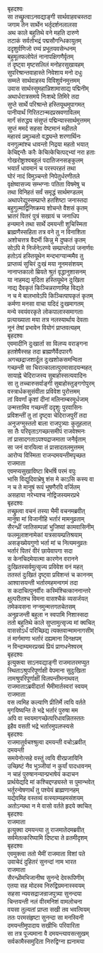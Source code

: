 बृहदश्वः  
सा तच्छ्रुत्वाऽनवद्याङ्गी सार्थवाहवचस्तदा  
जगाम तेन सार्थेन भर्तृदर्शनलालसा  
अथ काले बहुतिथे वने महति दारुणे  
तटाकं सर्वतोभद्रं पद्मसौगन्धिकायुतम्  
ददृशुर्वणिजो रम्यं प्रभूतयवसेन्धनम्  
बहुमूलफलोपेतं नानापक्षिगणैर्वृतम्  
तं दृष्ट्वा मृष्टसलिलं मनोहरसुखावहम्  
सुपरिश्रान्तवाहास्ते निवेशाय मनो दधुः  
सम्मते सार्थवाहस्य विविशुर्वनमुत्तमम्  
उवास सार्थस्सुमहान्निशामासाद्य पद्मिनीम्  
अथार्धरात्रसमये निःशब्दे तिमिरे तदा  
सुप्ते सार्थे परिश्रान्ते हस्तियूथमुपागमत्  
पानीयार्थं गिरितटान्मदप्रस्रवणाविलम्  
मार्गं संरुद्ध्य संसुप्तं पद्मिन्यास्सार्थमुत्तमम्  
सुप्तं ममर्द सहसा वेष्टमानं महीतले  
महारवं प्रमुञ्चतो वद्ध्यन्ते शरणार्थिनः  
वनगुल्मांश्च धावन्तो निद्रया महतो भयात्  
केचिद्दन्तैः करैः केचित्केचित्पद्भ्यां नरा हताः  
गोखरोष्ट्राश्वबहुलं पदातिजनसङ्कुलम्  
भयार्तं धावमानं च परस्परहतं तथा  
घोरं नादं विमुञ्चन्तो निपेतुर्धरणीतले  
वृक्षेष्वासज्य सम्भग्नाः पतिता विषमेषु च  
तथा विनिहतं सर्वं समृद्धं सार्थमण्डलम्  
अथापरेद्युस्सम्प्राप्ते हतशिष्टा जनास्तदा  
बहुगुल्माद्विनिष्क्रम्य शोचन्ते वैशसं कृतम्  
भ्रातरं पितरं पुत्रं सखायं च जनाधिप  
हन्यमाने तथा सार्थे दमयन्ती शुचिस्मिता  
ब्राह्मणैस्सहिता तत्र वने तु न विनाशिता  
अशोचत्तत्र वैदर्भी किन्नु मे दुष्कतं कृतम्  
सोऽपि मे निर्जनेऽरण्ये सम्प्राप्तोऽयं जनार्णवः  
हतोऽयं हस्तियूथेन मन्दभाग्यान्ममैव तु  
प्राप्तव्यं सुचिरं दुःखं मया नूनमसंशयम्  
नानाप्तकालो म्रियते श्रुतं वृद्धानुशासनम्  
या नाहमद्य मृदिता हस्तियूथेन दुःखिता  
नाद्य दैवकृतं किञ्चिन्नराणामिह विद्यते  
न च मे बालभावेऽपि किञ्चित्पापकृतं कृतम्  
कर्मणा मनसा वाचा यदिदं दुःखमागतम्  
मन्ये स्वयंवरकृते लोकपालास्समागताः  
प्रत्याख्याता मया तत्र नलस्यार्थाय देवताः  
नूनं तेषां प्रभावेन वियोगं प्राप्तवत्यहम्  
बृहदश्वः  
एवमादीनि दुःखार्ता सा विलप्य वराङ्गना  
हतशेषैस्सह तदा ब्राह्मणैर्वेदपारगैः  
अगच्छद्राजशार्दूल दुःखशोकसमन्विता  
गच्छन्ती सा चिरात्कालात्पुरमासादयन्महत्  
सायाह्ने चेदिराजस्य सुबाहोस्सत्यवादिनः  
सा तु तच्चारुसर्वाङ्गी सुबाहोस्तुङ्गगोपुरम्  
वस्त्रार्धकसुसंवीता प्रविवेश पुरोत्तमम्  
तां विवर्णां कृशां दीनां मलिनाम्बरमूर्धजाम्  
उन्मत्तामिव गच्छन्तीं ददृशुः पुरवासिनः  
प्रविशन्तीं तु तां दृष्ट्वा चेदिराजपुरीं तदा  
अनुजग्मुस्ततो बाला राजपुत्र्याः कुतूहलात्  
सा तैः परिवृताऽगच्छत्समीपं राजवेश्मनः  
तां प्रासादगताऽपश्यद्राजमाता जनैर्वृताम्  
सा जनं वारयित्वा तं प्रासादतलमुत्तमम्  
आरोप्य विस्मिता राजन्दमयन्तीमपृच्छत  
राजमाता  
एवमप्यसुखाविष्टा बिभर्षि परमं वपुः  
भासि विद्युदिवाभ्रेषु शंस मे काऽसि कस्य वा  
न च ते मानुषं रूपं भूषणैरपि वर्जितम्  
असहाया नरेभ्यश्च नोद्विजस्यमरप्रभे  
बृहदश्वः  
तच्छ्रुत्वा वचनं तस्या भैमी वचनमब्रवीत्  
मानुषा मां विजानीहि भर्तारं मामनुव्रताम्  
सैरन्ध्रीं जातिसम्पन्नां भुजिष्यां कामवासिनीम्  
फलमूलाशनामेकां यत्रसायम्प्रतिश्रयाम्  
असङ्ख्येयगुणो भर्ता मां च नित्यमनुव्रतः  
भर्तारं पितरं वीरं छायेवापगा सदा  
स केनचिदमेयात्मा कारणेन वरानने  
दुःखितस्सर्वमुत्सृज्य प्रविवेश वनं महत्  
ततस्तं दुःखितं दृष्ट्वा प्रविशन्तं च काननम्  
आश्वासयन्ती भर्तारमहमन्वगमं तदा  
स कदाचित्पुनर्वीरः कस्मिंश्चित्काननान्तरे  
क्षुत्परीतश्च विमना वासश्चैकं व्यसर्जयत्  
तमेकवसना नग्नमुन्मत्तगतचेतसम्  
अनुव्रजन्ती बहुला न स्वपामि निशास्सदा  
ततो बहुतिथे काले सुप्तामुत्सृज्य मां क्वचित्  
वाससोऽर्धं परिच्छिद्य त्यक्तवान्मामनागसीम्  
तं मार्गमाणा भर्तारं दह्यमाना दिनक्षपम्  
न विन्दाम्यमरप्रख्यं प्रियं प्राणधनेश्वरम्  
बृहदश्वः  
इत्युक्त्वा साऽनवद्याङ्गी राजमातरमप्युत  
स्थिताऽश्रुपरिपूर्णाक्षी वेपमाना सुदुःखिता  
तामश्रुपरिपूर्णाक्षीं विलपन्तीमनाथवत्  
राजमाताऽब्रवीदार्ता भैमीमार्तस्वरां स्वयम्  
राजमाता  
वस त्वमिह कल्याणि प्रीतिर्मे त्वयि वर्तते  
मृगयिष्यन्ति ते भद्रे भर्तारं पुरुषा मम  
अपि वा स्वयमागच्छेत्परिधावन्नितस्ततः  
इहैव वसती भद्रे भर्तारमुपलप्स्यसे  
बृहदश्वः  
राजमातुर्वचश्श्रुत्वा दमयन्ती वचोऽब्रवीत्  
दमयन्ती  
समयेनोत्सहे वस्तुं त्वयि वीरप्रजायिनि  
उच्छिष्टं नैव भुञ्जीयां न कुर्यां पादधावनम्  
न चाहं पुरुषानन्यान्प्रभाषेयं कदाचन  
प्रार्थयेद्यदि मां कश्चिद्दण्ड्यस्ते स पुमान्भवेत्  
भर्तुरन्वेषणार्थं तु पश्येयं ब्राह्मणानहम्  
यद्येवमिह वस्तव्यं वत्स्याम्यहमसंशयम्  
अतोऽन्यथा न मे वासो वर्तते हृदये क्वचित्  
बृहदश्वः  
राजमाता  
इत्युक्वा दमयन्त्या तु राजमातेदमब्रवीत्  
सर्वमेतत्करिष्यामि दिष्ट्या ते व्रतमीदृशम्  
बृहदश्वः  
एवमुक्त्वा ततो भैमीं राजमाता विशां पते  
उवाचेदं दुहितरं सुनन्दां नाम भारत  
राजमाता  
सैरन्ध्रीमभिजानीष्व सुनन्दे देवरूपिणीम्  
एतया सह मोदस्व निरुद्विग्रमनास्स्वयम्  
सहसा न्यवसद्राजन्राजपुत्र्या सुनन्दया  
चिन्तयन्ती नलं वीरमनिशं वामलोचना  
वयसा तुल्यतां प्राप्ता सखी तव भवत्वियम्  
ततः परमसंहृष्टा सुनन्दा सा मनस्विनी  
दमयन्तीमुपादाय सखीभिः परिवारिता  
सा तत्र पूज्यमाना वै दमयन्त्यावसत्सुखम्  
सर्वकामैस्समुदिता निरुद्विग्ना ह्यनामया  
